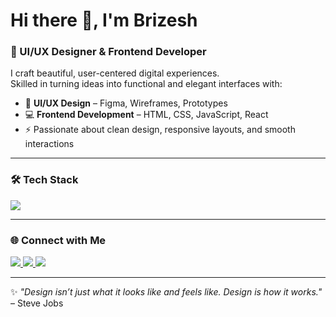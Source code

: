 # Hi there 👋, I'm Brizesh  

### 🚀 UI/UX Designer & Frontend Developer  

I craft beautiful, user-centered digital experiences.  
Skilled in turning ideas into functional and elegant interfaces with:  

- 🎨 **UI/UX Design** – Figma, Wireframes, Prototypes  
- 💻 **Frontend Development** – HTML, CSS, JavaScript, React  
- ⚡ Passionate about clean design, responsive layouts, and smooth interactions  

---

### 🛠️ Tech Stack  
<p align="left">
  <img src="https://skillicons.dev/icons?i=html,css,js,react,figma,tailwind,git,github,vscode" />
</p>

---

### 🌐 Connect with Me  
<p align="left">
  <a href="https://github.com/yourusername">
    <img src="https://img.shields.io/badge/GitHub-000?style=for-the-badge&logo=github&logoColor=white"/>
  </a>
  <a href="https://linkedin.com/in/yourusername">
    <img src="https://img.shields.io/badge/LinkedIn-0077b5?style=for-the-badge&logo=linkedin&logoColor=white"/>
  </a>
  <a href="mailto:your@email.com">
    <img src="https://img.shields.io/badge/Email-D14836?style=for-the-badge&logo=gmail&logoColor=white"/>
  </a>
</p>

---

✨ *"Design isn’t just what it looks like and feels like. Design is how it works."* – Steve Jobs
